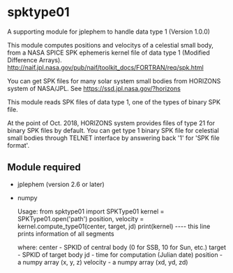 # spktype01
A supporting module for jplephem to handle data type 1 (Version 1.0.0)

This module computes positions and velocitys of a celestial small body, from a NASA SPICE SPK ephemeris kernel file of data type 1 (Modified Difference Arrays).
http://naif.jpl.nasa.gov/pub/naif/toolkit_docs/FORTRAN/req/spk.html

You can get SPK files for many solar system small bodies from HORIZONS system of NASA/JPL.  See https://ssd.jpl.nasa.gov/?horizons

This module reads SPK files of data type 1, one of the types of binary SPK file.  

At the point of Oct. 2018, HORIZONS system provides files of type 21 for binary SPK files by default.  You can get type 1 binary SPK file for celestial small bodies through TELNET interface by answering back '1' for 'SPK file format'.

## Module required
* jplephem (version 2.6 or later)
* numpy

    Usage:
        from spktype01 import SPKType01
        kernel = SPKType01.open('path')
        position, velocity = kernel.compute_type01(center, target, jd)
        print(kernel)     ---- this line prints information of all segments
    
    where:
        center - SPKID of central body (0 for SSB, 10 for Sun, etc.)
        target - SPKID of target body
        jd - time for computation (Julian date)
        position - a numpy array (x, y, z)
        velocity - a numpy array (xd, yd, zd)
        